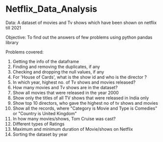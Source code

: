 # Netflix_Data_Analysis

Data: A dataset of movies and Tv shows which have been shown on netflix till 2021

Objective: To find out the answers of few problems using python pandas library

Problems covered:
1. Getting the info of the dataframe
2. Finding and removing the duplicates, if any
3. Checking and dropping the null values, if any
4. For 'House of Cards', what is the show id and who is the director ?
5. In which year, highest no. of Tv shows and movies released?
6. How many movies and Tv shows are in the dataset?
7. Show all movies that were released in the year 2000
8. Show only the titles of all TV shows that were released in India only
9. Show top 10 directors, who gave the highest no of tv shows and movies
10. Show all the records, where "Category is Movie and Type is Comedies" or "Country is United Kingdom"
11. In how many movies/shows, Tom Cruise was cast?
12. Different types of Ratings
13. Maximum and minimum duration of Movie/shows on Netflix
14. Sorting the dataset by year


